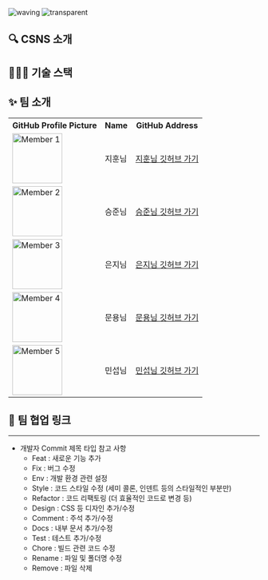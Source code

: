 ![waving](https://capsule-render.vercel.app/api?type=waving&height=200&text=CSNS&fontAlign=70&fontAlignY=35&color=537FE7)
![transparent](https://capsule-render.vercel.app/api?type=transparent&fontColor=537FE7&height=150&fontSize=30&text=당신이%20공부한%20CS%20정보를%20공유하고%20토론하세요!&descAlignY=75&descAlign=60)

## 🔍 CSNS 소개

## 🧑🏻‍💻 기술 스택

## ✨ 팀 소개
<table>
  <tr>
    <th>GitHub Profile Picture</th>
    <th>Name</th>
    <th>GitHub Address</th>
  </tr>
  <tr>
    <td><img src="https://avatars.githubusercontent.com/u/101972330?v=4" alt="Member 1" width="100" height="100"></td>
    <td>지훈님</td>
    <td><a href = "https://github.com/JitHoon">지훈님 깃허브 가기</td>
  </tr>
  <tr>
    <td><img src="https://avatars.githubusercontent.com/u/39702832?v=4" alt="Member 2" width="100" height="100"></td>
    <td>승준님</td>
    <td><a href = "https://github.com/seungjun222">승준님 깃허브 가기</td>
  </tr>
  <tr>
    <td><img src="https://avatars.githubusercontent.com/u/95364951?v=4" alt="Member 3" width="100" height="100"></td>
    <td>은지님</td>
    <td><a href = "https://github.com/lilviolie">은지님 깃허브 가기</td>
  </tr>
  <tr>
    <td><img src="https://avatars.githubusercontent.com/u/51106050?v=4" alt="Member 4" width="100" height="100"></td>
    <td>문용님</td>
    <td><a href = "https://github.com/moonyah">문용님 깃허브 가기</td>
  </tr>
  <tr>
    <td><img src="https://w7.pngwing.com/pngs/949/852/png-transparent-chick-beautiful-lovely-animal.png" alt="Member 5" width="100" height="100"></td>
    <td>민섭님</td>
    <td><a href = "https://github.com/LikeFireAndSky">민섭님 깃허브 가기</td>
  </tr>
</table>



## 🔗 팀 협업 링크

---

- 개발자 Commit 제목 타입 참고 사항
  - Feat : 새로운 기능 추가
  - Fix : 버그 수정
  - Env : 개발 환경 관련 설정
  - Style : 코드 스타일 수정 (세미 콜론, 인덴트 등의 스타일적인 부분만)
  - Refactor : 코드 리팩토링 (더 효율적인 코드로 변경 등)
  - Design : CSS 등 디자인 추가/수정
  - Comment : 주석 추가/수정
  - Docs : 내부 문서 추가/수정
  - Test : 테스트 추가/수정
  - Chore : 빌드 관련 코드 수정
  - Rename : 파일 및 폴더명 수정
  - Remove : 파일 삭제
